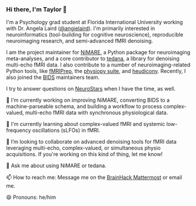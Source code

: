 ### Hi there, I'm Taylor 👋

<!--
**tsalo/tsalo** is a ✨ _special_ ✨ repository because its `README.md` (this file) appears on your GitHub profile.
-->
I'm a Psychology grad student at Florida International University working with Dr. Angela Laird ([@angielaird](https://github.com/angielaird)).
I'm primarily interested in neuroinformatics (tool-building for cognitive neuroscience), reproducible neuroimaging research, and semi-advanced fMRI denoising.

I am the project maintainer for [NiMARE](https://github.com/neurostuff/NiMARE), a Python package for neuroimaging meta-analyses, and a core contributor to [tedana](https://github.com/ME-ICA/tedana), a library for denoising multi-echo fMRI data. I also contribute to a number of neuroimaging-related Python tools, like [fMRIPrep](https://github.com/poldracklab/fmriprep), the [physiopy suite](https://github.com/physiopy), and [heudiconv](https://github.com/nipy/heudiconv). Recently, I also joined the [BIDS](https://bids.neuroimaging.io) maintainers team.

I try to answer questions on [NeuroStars](https://neurostars.org) when I have the time, as well.

🔭 I'm currently working on improving NiMARE, converting BIDS to a machine-parseable schema, and building a workflow to process complex-valued, multi-echo fMRI data with synchronous physiological data.

🌱 I'm currently learning about complex-valued fMRI and systemic low-frequency oscillations (sLFOs) in fMRI.

👯 I’m looking to collaborate on advanced denoising tools for fMRI data leveraging multi-echo, complex-valued, or simultaneous physio acquisitions. If you're working on this kind of thing, let me know!

💬 Ask me about using NiMARE or tedana.

📫 How to reach me: Message me on the [BrainHack Mattermost](https://mattermost.brainhack.org) or email me.

😄 Pronouns: he/him
